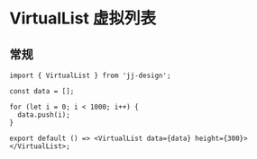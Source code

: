 # VirtualList 虚拟列表

## 常规

```tsx
import { VirtualList } from 'jj-design';

const data = [];

for (let i = 0; i < 1000; i++) {
  data.push(i);
}

export default () => <VirtualList data={data} height={300}></VirtualList>;
```
